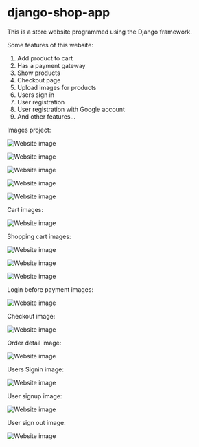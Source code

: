 # django-shop-app
This is a store website programmed using the Django framework.

Some features of this website:
1. Add product to cart
2. Has a payment gateway
3. Show products
4. Checkout page
5. Upload images for products
6. Users sign in
7. User registration
8. User registration with Google account
9. And other features...

Images project:

![Website image](https://github.com/hamedkalhor76/django-shop-app/blob/main/images/img1.png)

![Website image](https://github.com/hamedkalhor76/django-shop-app/blob/main/images/img2.png)

![Website image](https://github.com/hamedkalhor76/django-shop-app/blob/main/images/img3.png)

![Website image](https://github.com/hamedkalhor76/django-shop-app/blob/main/images/img4.png)

![Website image](https://github.com/hamedkalhor76/django-shop-app/blob/main/images/img5.png)

Cart images:

![Website image](https://github.com/hamedkalhor76/django-shop-app/blob/main/images/img6.png)

Shopping cart images:

![Website image](https://github.com/hamedkalhor76/django-shop-app/blob/main/images/img7.png)

![Website image](https://github.com/hamedkalhor76/django-shop-app/blob/main/images/img8.png)

![Website image](https://github.com/hamedkalhor76/django-shop-app/blob/main/images/img9.png)

Login before payment images:

![Website image](https://github.com/hamedkalhor76/django-shop-app/blob/main/images/img10.png)

Checkout image:

![Website image](https://github.com/hamedkalhor76/django-shop-app/blob/main/images/img11.png)

Order detail image:

![Website image](https://github.com/hamedkalhor76/django-shop-app/blob/main/images/img12.png)

Users Signin image:

![Website image](https://github.com/hamedkalhor76/django-shop-app/blob/main/images/img13.png)

User signup image:

![Website image](https://github.com/hamedkalhor76/django-shop-app/blob/main/images/img14.png)

User sign out image:

![Website image](https://github.com/hamedkalhor76/django-shop-app/blob/main/images/img15.png)
